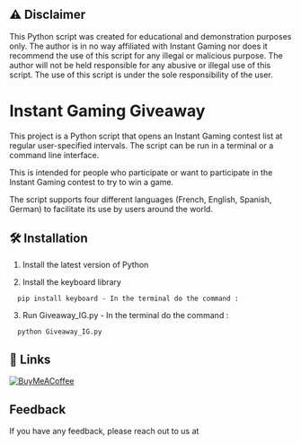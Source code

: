 
## ⚠️ Disclaimer

This Python script was created for educational and demonstration purposes only. The author is in no way affiliated with Instant Gaming nor does it recommend the use of this script for any illegal or malicious purpose. The author will not be held responsible for any abusive or illegal use of this script. The use of this script is under the sole responsibility of the user.


# Instant Gaming Giveaway


This project is a Python script that opens an Instant Gaming contest list at regular user-specified intervals. The script can be run in a terminal or a command line interface.

This is intended for people who participate or want to participate in the Instant Gaming contest to try to win a game.

The script supports four different languages (French, English, Spanish, German) to facilitate its use by users around the world.


## 🛠️ Installation

1) Install the latest version of Python

2) Install the keyboard library
```
  pip install keyboard - In the terminal do the command :
```

3) Run Giveaway_IG.py - In the terminal do the command :

```bash
  python Giveaway_IG.py
```
    
## 🔗 Links

[![BuyMeACoffee](https://img.shields.io/badge/Buy%20Me%20a%20Coffee-ffdd00?style=for-the-badge&logo=buy-me-a-coffee&logoColor=black)](https://www.buymeacoffee.com/michoko)
## Feedback

If you have any feedback, please reach out to us at 

